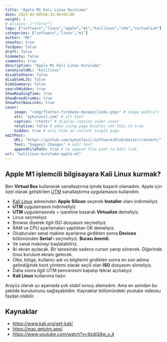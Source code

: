 ```yaml
---
title: "Apple M1 Kali Linux Kurulumu"
date: 2023-03-08T16:33:06+03:00
weight: 1
# aliases: ["/first"]
tags: ["software","linux","apple","m1","kalilinux","utm","virtualize"]
categories: ["software","linux","m1"]
author: "Me"
showToc: true
TocOpen: false
draft: false
hidemeta: false
comments: true
description: "Apple M1 Kali Linux Kurulumu"
canonicalURL: "kalilinux"
disableShare: false
disableHLJS: false
hideSummary: false
searchHidden: true
ShowReadingTime: true
ShowBreadCrumbs: true
ShowPostNavLinks: true
cover:
    image: "<img/flutter-firebase-dynamiclinks.png>" # image path/url
    alt: "aykutasil.com" # alt text
    caption: "<text>" # display caption under cover
    relative: false # when using page bundles set this to true
    hidden: true # only hide on current single page
editPost:
    URL: "https://github.com/aykuttasil/software/blob/master/content/"
    Text: "Suggest Changes" # edit text
    appendFilePath: true # to append file path to Edit link
url: "kalilinux-kurulumu-apple-m1"
---
```


##  Apple M1 işlemcili bilgisayara Kali Linux kurmak?

Ben **Virtual Box** kullanarak sanallaştırma işinde başarılı olamadım. Apple için özel olarak geliştirilen [UTM](https://mac.getutm.app/) sanallaştırma uygulamasını kullandım.

- [Kali Linux](https://www.kali.org/get-kali/#kali-installer-images) adresinden **Apple Silicon** seçerek **Installer** olanı indirmeliyiz
- **UTM** uygulamasını indirmeliyiz
- **UTM** uygulamasında + işaretine basarak **Virtualize** demeliyiz.
- Linux seçmeliyiz
- Browse diyerek ilgili ISO dosyasını seçmeliyiz
- RAM ve CPU ayarlamaları yaptıktan OK demeliyiz.
- Oluşturulan sanal makine ayarlarına girdikten sonra **Devices** bölümünden **Serial**'ı seçmeliyiz. **Burası önemli.**
- Ve sanal makineyi başlatabiliriz. 
- İki ekran açılacak. Bir tanesinde sadece cursor yanıp sönecek. Diğerinde linux kurulum ekranı gelecek.
- Ülke, bölge, kullanıcı adı vs bilgilerini girdikten sonra en son adıma gelindiğinde boot yöntemi olarak seçili olan **ISO** dosyasını silmeliyiz. 
- Daha sonra ilgili UTM penceresini kapatıp tekrar açmalıyız
- **Kali Linux** kullanıma hazır.

Arayüz olarak şu aşamada çok stabil sonuç alamadım. Ama en azından bu şekilde kurulumunu sağlayabildim.
Kaynaklar bölümündeki youtube videosu faydalı olabilir.


## Kaynaklar

- <https://www.kali.org/get-kali/>
- <https://mac.getutm.app/>
- <https://www.youtube.com/watch?v=9zdjQ9w_v_4>